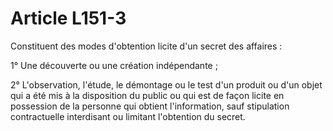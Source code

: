 # Article L151-3

Constituent des modes d'obtention licite d'un secret des affaires :

1° Une découverte ou une création indépendante ;

2° L'observation, l'étude, le démontage ou le test d'un produit ou d'un objet qui a été mis à la disposition du public ou qui est de façon licite en possession de la personne qui obtient l'information, sauf stipulation contractuelle interdisant ou limitant l'obtention du secret.
